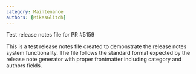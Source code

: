 ```yaml
---
category: Maintenance
authors: [MikesGlitch]
---
```


Test release notes file for PR #5159

This is a test release notes file created to demonstrate the release notes system functionality. The file follows the standard format expected by the release note generator with proper frontmatter including category and authors fields.